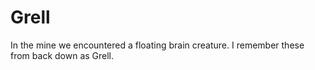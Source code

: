 # Grell
In the mine we encountered a floating brain creature. I remember these from back down as Grell.